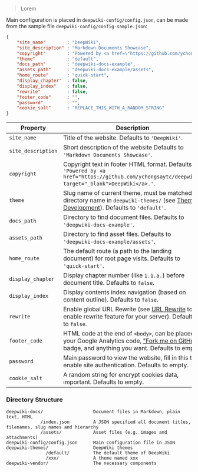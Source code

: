 
> Lorem

Main configuration is placed in `deepwiki-config/config.json`, can be made from the sample file `deepwiki-config/config-sample.json`:

```json
{
	"site_name"        : "DeepWiki",
	"site_description" : "Markdown Documents Showcase",
	"copyright"        : "Powered by <a href=\"https://github.com/ychongsaytc/deepwiki\" target=\"_blank\">DeepWiki</a>.",
	"theme"            : "default",
	"docs_path"        : "deepwiki-docs-example",
	"assets_path"      : "deepwiki-docs-example/assets",
	"home_route"       : "quick-start",
	"display_chapter"  : false,
	"display_index"    : false,
	"rewrite"          : false,
	"footer_code"      : "",
	"password"         : "",
	"cookie_salt"      : "REPLACE_THIS_WITH_A_RANDOM_STRING"
}
```

Property | Description
--- | ---
`site_name` | Title of the website. Defaults to `'DeepWiki'`.
`site_description` | Short description of the website Defaults to `'Markdown Documents Showcase'`.
`copyright` | Copyright text in footer HTML format. Defaults to `'Powered by <a href="https://github.com/ychongsaytc/deepwiki" target="_blank">DeepWiki</a>.'`.
`theme` | Slug name of current theme, must be matched a directory name in `deepwiki-themes/` (see [Theme Development](#/theme-development)). Defaults to `'default'`.
`docs_path` | Directory to find document files. Defaults to `'deepwiki-docs-example'`.
`assets_path` | Directory to find asset files. Defaults to `'deepwiki-docs-example/assets'`.
`home_route` | The default route (a path to the landing document) for root page visits. Defaults to `'quick-start'`.
`display_chapter` | Display chapter number (like `1.1.a.`) before document title. Defaults to `false`.
`display_index` | Display contents index navigation (based on content outline). Defaults to `false`.
`rewrite` | Enable global URL Rewrite (see [URL Rewrite](#/url-rewrite) to enable rewrite feature for your server). Defaults to `false`.
`footer_code` | HTML code at the end of `<body>`, can be placed your Google Analytics code, ["Fork me on GitHub"](https://github.com/blog/273-github-ribbons) badge, and anything you want. Defaults to empty.
`password` | Main password to view the website, fill in this to enable site authentication. Defaults to empty.
`cookie_salt` | A random string for encrypt cookies data, important. Defaults to empty.

### Directory Structure

```
deepwiki-docs/                   Document files in Markdown, plain text, HTML
             /index.json         A JSON specified all document titles, filenames, slug names and hierarchy
             /assets/            Asset files (e.g. images and attachments)
deepwiki-config/config.json      Main configuration file in JSON
deepwiki-themes/                 DeepWiki themes
               /default/         The default theme of DeepWiki
               /xxx/             A theme named xxx
deepwiki-vendor/                 The necessary components
```
